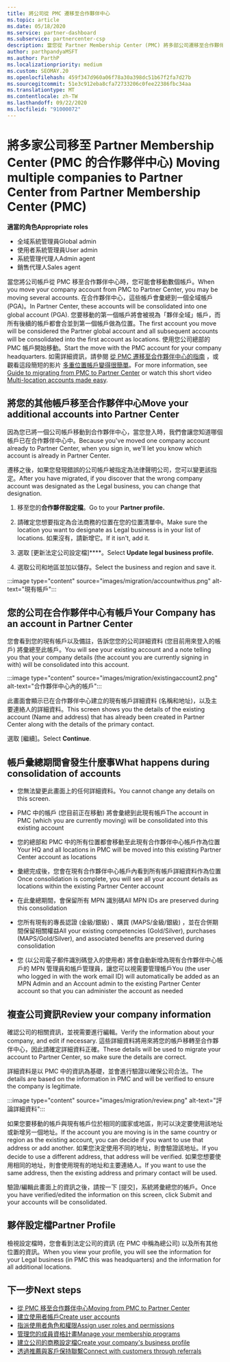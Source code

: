 ```yaml
---
title: 將公司從 PMC 遷移至合作夥伴中心
ms.topic: article
ms.date: 05/18/2020
ms.service: partner-dashboard
ms.subservice: partnercenter-csp
description: 當您從 Partner Membership Center (PMC) 將多部公司遷移至合作夥伴中心並將其合併至合作夥伴通用帳戶時，該怎麼辦。
author: parthpandyaMSFT
ms.author: ParthP
ms.localizationpriority: medium
ms.custom: SEOMAY.20
ms.openlocfilehash: 459f347d960a06f78a30a398dc51b67f2fa7d27b
ms.sourcegitcommit: 51e3c912eba8cfa72733206c0fee22386fbc34aa
ms.translationtype: MT
ms.contentlocale: zh-TW
ms.lasthandoff: 09/22/2020
ms.locfileid: "91000072"
---
```

# <a name="moving-multiple-companies-to-partner-center-from-partner-membership-center-pmc"></a><span data-ttu-id="2f4f1-103">將多家公司移至 Partner Membership Center (PMC 的合作夥伴中心) </span><span class="sxs-lookup"><span data-stu-id="2f4f1-103">Moving multiple companies to Partner Center from Partner Membership Center (PMC)</span></span>

<span data-ttu-id="2f4f1-104">**適當的角色**</span><span class="sxs-lookup"><span data-stu-id="2f4f1-104">**Appropriate roles**</span></span>

- <span data-ttu-id="2f4f1-105">全域系統管理員</span><span class="sxs-lookup"><span data-stu-id="2f4f1-105">Global admin</span></span>
- <span data-ttu-id="2f4f1-106">使用者系統管理員</span><span class="sxs-lookup"><span data-stu-id="2f4f1-106">User admin</span></span>
- <span data-ttu-id="2f4f1-107">系統管理代理人</span><span class="sxs-lookup"><span data-stu-id="2f4f1-107">Admin agent</span></span>
- <span data-ttu-id="2f4f1-108">銷售代理人</span><span class="sxs-lookup"><span data-stu-id="2f4f1-108">Sales agent</span></span>

<span data-ttu-id="2f4f1-109">當您將公司帳戶從 PMC 移至合作夥伴中心時，您可能會移動數個帳戶。</span><span class="sxs-lookup"><span data-stu-id="2f4f1-109">When you move your company account from PMC to Partner Center, you may be moving several accounts.</span></span> <span data-ttu-id="2f4f1-110">在合作夥伴中心，這些帳戶會彙總到一個全域帳戶 (PGA)。</span><span class="sxs-lookup"><span data-stu-id="2f4f1-110">In Partner Center, these accounts will be consolidated into one global account (PGA).</span></span> <span data-ttu-id="2f4f1-111">您要移動的第一個帳戶將會被視為「夥伴全域」帳戶，而所有後續的帳戶都會合並到第一個帳戶做為位置。</span><span class="sxs-lookup"><span data-stu-id="2f4f1-111">The first account you move will be considered the Partner global account and all subsequent accounts will be consolidated into the first account as locations.</span></span> <span data-ttu-id="2f4f1-112">使用您公司總部的 PMC 帳戶開始移動。</span><span class="sxs-lookup"><span data-stu-id="2f4f1-112">Start the move with the PMC account for your company headquarters.</span></span> <span data-ttu-id="2f4f1-113">如需詳細資訊，請參閱 [從 PMC 遷移至合作夥伴中心的指南](guide-to-migration.md) ，或觀看這段簡短的影片 [多重位置帳戶變得很簡單](https://vimeo.com/290335248)。</span><span class="sxs-lookup"><span data-stu-id="2f4f1-113">For more information, see [Guide to migrating from PMC to Partner Center](guide-to-migration.md) or watch this short video [Multi-location accounts made easy](https://vimeo.com/290335248).</span></span>

## <a name="move-your-additional-accounts-into-partner-center"></a><span data-ttu-id="2f4f1-114">將您的其他帳戶移至合作夥伴中心</span><span class="sxs-lookup"><span data-stu-id="2f4f1-114">Move your additional accounts into Partner Center</span></span>

<span data-ttu-id="2f4f1-115">因為您已將一個公司帳戶移動到合作夥伴中心，當您登入時，我們會讓您知道哪個帳戶已在合作夥伴中心中。</span><span class="sxs-lookup"><span data-stu-id="2f4f1-115">Because you've moved one company account already to Partner Center, when you sign in, we'll let you know which account is already in Partner Center.</span></span>

<span data-ttu-id="2f4f1-116">遷移之後，如果您發現錯誤的公司帳戶被指定為法律聲明公司，您可以變更該指定。</span><span class="sxs-lookup"><span data-stu-id="2f4f1-116">After you have migrated, if you discover that the wrong company account was designated as the Legal business, you can change that designation.</span></span>

1. <span data-ttu-id="2f4f1-117">移至您的**合作夥伴設定檔**。</span><span class="sxs-lookup"><span data-stu-id="2f4f1-117">Go to your **Partner profile.**</span></span>

2. <span data-ttu-id="2f4f1-118">請確定您想要指定為合法商務的位置在您的位置清單中。</span><span class="sxs-lookup"><span data-stu-id="2f4f1-118">Make sure the location you want to designate as Legal business is in your list of locations.</span></span> <span data-ttu-id="2f4f1-119">如果沒有，請新增它。</span><span class="sxs-lookup"><span data-stu-id="2f4f1-119">If it isn't, add it.</span></span>

3. <span data-ttu-id="2f4f1-120">選取 [更新法定公司設定檔]\*\*\*\*。</span><span class="sxs-lookup"><span data-stu-id="2f4f1-120">Select **Update legal business profile.**</span></span>

4. <span data-ttu-id="2f4f1-121">選取公司和地區並加以儲存。</span><span class="sxs-lookup"><span data-stu-id="2f4f1-121">Select the business and region and save it.</span></span>

:::image type="content" source="images/migration/accountwithus.png" alt-text="現有帳戶":::

## <a name="your-company-has-an-account-in-partner-center"></a><span data-ttu-id="2f4f1-123">您的公司在合作夥伴中心有帳戶</span><span class="sxs-lookup"><span data-stu-id="2f4f1-123">Your Company has an account in Partner Center</span></span>

<span data-ttu-id="2f4f1-124">您會看到您的現有帳戶以及備註，告訴您您的公司詳細資料 (您目前用來登入的帳戶) 將彙總至此帳戶。</span><span class="sxs-lookup"><span data-stu-id="2f4f1-124">You will see your existing account and a note telling you that your company details (the account you are currently signing in with) will be consolidated into this account.</span></span>

:::image type="content" source="images/migration/existingaccount2.png" alt-text="合作夥伴中心內的帳戶":::

<span data-ttu-id="2f4f1-126">此畫面會顯示已在合作夥伴中心建立的現有帳戶詳細資料 (名稱和地址)，以及主要連絡人的詳細資料。</span><span class="sxs-lookup"><span data-stu-id="2f4f1-126">This screen shows you the details of the existing account (Name and address) that has already been created in Partner Center along with the details of the primary contact.</span></span>

<span data-ttu-id="2f4f1-127">選取 [繼續]。</span><span class="sxs-lookup"><span data-stu-id="2f4f1-127">Select **Continue**.</span></span>

## <a name="what-happens-during-consolidation-of-accounts"></a><span data-ttu-id="2f4f1-128">帳戶彙總期間會發生什麼事</span><span class="sxs-lookup"><span data-stu-id="2f4f1-128">What happens during consolidation of accounts</span></span>

- <span data-ttu-id="2f4f1-129">您無法變更此畫面上的任何詳細資料。</span><span class="sxs-lookup"><span data-stu-id="2f4f1-129">You cannot change any details on this screen.</span></span>

- <span data-ttu-id="2f4f1-130">PMC 中的帳戶 (您目前正在移動) 將會彙總到此現有帳戶</span><span class="sxs-lookup"><span data-stu-id="2f4f1-130">The account in PMC (which you are currently moving) will be consolidated into this existing account</span></span>

- <span data-ttu-id="2f4f1-131">您的總部和 PMC 中的所有位置都會移動至此現有合作夥伴中心帳戶作為位置</span><span class="sxs-lookup"><span data-stu-id="2f4f1-131">Your HQ and all locations in PMC will be moved into this existing Partner Center account as locations</span></span>

- <span data-ttu-id="2f4f1-132">彙總完成後，您會在現有合作夥伴中心帳戶內看到所有帳戶詳細資料作為位置</span><span class="sxs-lookup"><span data-stu-id="2f4f1-132">Once consolidation is complete, you will see all your account details as locations within the existing Partner Center account</span></span>

- <span data-ttu-id="2f4f1-133">在此彙總期間，會保留所有 MPN 識別碼</span><span class="sxs-lookup"><span data-stu-id="2f4f1-133">All MPN IDs are preserved during this consolidation</span></span>

- <span data-ttu-id="2f4f1-134">您所有現有的專長認證 (金級/銀級) 、購買 (MAPS/金級/銀級) ，並在合併期間保留相關權益</span><span class="sxs-lookup"><span data-stu-id="2f4f1-134">All your existing competencies (Gold/Silver), purchases (MAPS/Gold/Silver), and associated benefits are preserved during consolidation</span></span>

- <span data-ttu-id="2f4f1-135">您 (以公司電子郵件識別碼登入的使用者) 將會自動新增為現有合作夥伴中心帳戶的 MPN 管理員和帳戶管理員，讓您可以視需要管理帳戶</span><span class="sxs-lookup"><span data-stu-id="2f4f1-135">You (the user who logged in with the work email ID) will automatically be added as an MPN Admin and an Account admin to the existing Partner Center account so that you can administer the account as needed</span></span>

## <a name="review-your-company-information"></a><span data-ttu-id="2f4f1-136">複查公司資訊</span><span class="sxs-lookup"><span data-stu-id="2f4f1-136">Review your company information</span></span>

<span data-ttu-id="2f4f1-137">確認公司的相關資訊，並視需要進行編輯。</span><span class="sxs-lookup"><span data-stu-id="2f4f1-137">Verify the information about your company, and edit if necessary.</span></span>  <span data-ttu-id="2f4f1-138">這些詳細資料將用來將您的帳戶移轉至合作夥伴中心，因此請確定詳細資料正確。</span><span class="sxs-lookup"><span data-stu-id="2f4f1-138">These details will be used to migrate your account to Partner Center, so make sure the details are correct.</span></span>

<span data-ttu-id="2f4f1-139">詳細資料是以 PMC 中的資訊為基礎，並會進行驗證以確保公司合法。</span><span class="sxs-lookup"><span data-stu-id="2f4f1-139">The details are based on the information in PMC and will be verified to ensure the company is legitimate.</span></span>


:::image type="content" source="images/migration/review.png" alt-text="評論詳細資料":::

<span data-ttu-id="2f4f1-141">如果您要移動的帳戶與現有帳戶位於相同的國家或地區，則可以決定要使用該地址或新增另一個地址。</span><span class="sxs-lookup"><span data-stu-id="2f4f1-141">If the account you are moving is in the same country or region as the existing account, you can decide if you want to use that address or add another.</span></span> <span data-ttu-id="2f4f1-142">如果您決定使用不同的地址，則會驗證該地址。</span><span class="sxs-lookup"><span data-stu-id="2f4f1-142">If you decide to use a different address, that address will be verified.</span></span> <span data-ttu-id="2f4f1-143">如果您想要使用相同的地址，則會使用現有的地址和主要連絡人。</span><span class="sxs-lookup"><span data-stu-id="2f4f1-143">If you want to use the same address, then the existing address and primary contact will be used.</span></span>

<span data-ttu-id="2f4f1-144">驗證/編輯此畫面上的資訊之後，請按一下 [提交]，系統將彙總您的帳戶。</span><span class="sxs-lookup"><span data-stu-id="2f4f1-144">Once you have verified/edited the information on this screen, click Submit and your accounts will be consolidated.</span></span>

## <a name="partner-profile"></a><span data-ttu-id="2f4f1-145">夥伴設定檔</span><span class="sxs-lookup"><span data-stu-id="2f4f1-145">Partner Profile</span></span>

<span data-ttu-id="2f4f1-146">檢視設定檔時，您會看到法定公司的資訊 (在 PMC 中稱為總公司) 以及所有其他位置的資訊。</span><span class="sxs-lookup"><span data-stu-id="2f4f1-146">When you view your profile, you will see the information for your Legal business (in PMC this was headquarters) and the information for all additional locations.</span></span>

## <a name="next-steps"></a><span data-ttu-id="2f4f1-147">下一步</span><span class="sxs-lookup"><span data-stu-id="2f4f1-147">Next steps</span></span>

- [<span data-ttu-id="2f4f1-148">從 PMC 移至合作夥伴中心</span><span class="sxs-lookup"><span data-stu-id="2f4f1-148">Moving from PMC to Partner Center</span></span>](move-pmc-pc-map.md)
- [<span data-ttu-id="2f4f1-149">建立使用者帳戶</span><span class="sxs-lookup"><span data-stu-id="2f4f1-149">Create user accounts</span></span>](create-user-accounts-and-set-permissions.md)
- [<span data-ttu-id="2f4f1-150">指派使用者角色和權限</span><span class="sxs-lookup"><span data-stu-id="2f4f1-150">Assign user roles and permissions</span></span>](permissions-overview.md)
- [<span data-ttu-id="2f4f1-151">管理您的成員資格計畫</span><span class="sxs-lookup"><span data-stu-id="2f4f1-151">Manage your membership programs</span></span>](renew-mpn-offers.md)
- [<span data-ttu-id="2f4f1-152">建立公司的商務設定檔</span><span class="sxs-lookup"><span data-stu-id="2f4f1-152">Create your company's business profile</span></span>](create-a-marketing-profile.md)
- [<span data-ttu-id="2f4f1-153">透過推薦與客戶保持聯繫</span><span class="sxs-lookup"><span data-stu-id="2f4f1-153">Connect with customers through referrals</span></span>](manage-leads.md)
